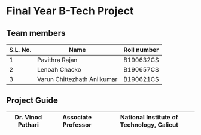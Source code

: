 # Final Year B-Tech Project

## Team members
|S.L. No.| Name | Roll number | 
| ----- | ----- | -------- | 
|1|Pavithra Rajan|B190632CS|
|2|Lenoah Chacko|B190657CS|
|3|Varun Chittezhath Anilkumar|B190621CS|

## Project Guide

|Dr. Vinod Pathari|Associate Professor|National Institute of Technology, Calicut|
| ----- | -- | -------- | 